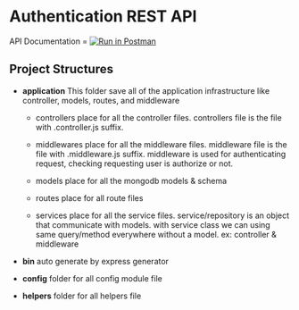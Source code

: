 # Authentication REST API

API Documentation = [![Run in Postman](https://run.pstmn.io/button.svg)](https://app.getpostman.com/run-collection/94e28f1488fbbf63fb6e)

## Project Structures

  - **application**
    This folder save all of the application infrastructure like controller, models, routes, and middleware

    - controllers
      place for all the controller files. controllers file is the file with .controller.js suffix.

    - middlewares
      place for all the middleware files. middleware file is the file with .middleware.js suffix. middleware is used for authenticating request, checking requesting user is 
      authorize or not.
    
    - models
      place for all the mongodb models & schema

    - routes
      place for all route files
    
    - services
      place for all the service files. service/repository is an object that communicate with 
      models. with service class we can using same query/method everywhere without a model. ex: controller & middleware

  
  - **bin**
    auto generate by express generator

  - **config**
    folder for all config module file

  - **helpers**
    folder for all helpers file
